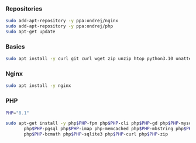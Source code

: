 ### Repositories
```bash
sudo add-apt-repository -y ppa:ondrej/nginx
sudo add-apt-repository -y ppa:ondrej/php
sudo apt-get update
```


### Basics

```bash
sudo apt install -y curl git curl wget zip unzip htop python3.10 unattended-upgrades
```

### Nginx
```bash
sudo apt install -y nginx
```
### PHP

```bash
PHP="8.1"

sudo apt-get install -y php$PHP-fpm php$PHP-cli php$PHP-gd php$PHP-mysql \
       php$PHP-pgsql php$PHP-imap php-memcached php$PHP-mbstring php$PHP-xml php$PHP-curl \
       php$PHP-bcmath php$PHP-sqlite3 php$PHP-curl php$PHP-zip
```
